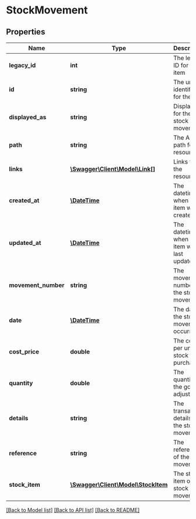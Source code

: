 # StockMovement

## Properties
Name | Type | Description | Notes
------------ | ------------- | ------------- | -------------
**legacy_id** | **int** | The legacy ID for the item | [optional] 
**id** | **string** | The unique identifier for the item | [optional] 
**displayed_as** | **string** | Display text for the stock movement | [optional] 
**path** | **string** | The API path for the resource | [optional] 
**links** | [**\Swagger\Client\Model\Link[]**](Link.md) | Links for the resource | [optional] 
**created_at** | [**\DateTime**](\DateTime.md) | The datetime when the item was created | [optional] 
**updated_at** | [**\DateTime**](\DateTime.md) | The datetime when the item was last updated | [optional] 
**movement_number** | **string** | The movement number of the stock movement | [optional] 
**date** | [**\DateTime**](\DateTime.md) | The date the stock movement occurred | [optional] 
**cost_price** | **double** | The cost per unit of stock purchased | [optional] 
**quantity** | **double** | The quantity of the goods adjusted | [optional] 
**details** | **string** | The transaction details of the stock movement | [optional] 
**reference** | **string** | The reference of the stock movement | [optional] 
**stock_item** | [**\Swagger\Client\Model\StockItem**](StockItem.md) | The stock item of the stock movement | [optional] 

[[Back to Model list]](../README.md#documentation-for-models) [[Back to API list]](../README.md#documentation-for-api-endpoints) [[Back to README]](../README.md)


